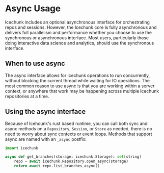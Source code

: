 # Async Usage

Icechunk includes an optional asynchronous interface for orchestrating repos and sessions. However, the Icechunk core is fully asynchronous and delivers full parallelism and performance whether you choose to use the synchronous or asynchronous interface. Most users, particularly those doing interactive data science and analytics, should use the synchronous interface.

## When to use async

The async interface allows for icechunk operations to run concurrently, without blocking the current thread while waiting for IO operations. The most common reason to use async is that you are working within a server context, or anywhere that work may be happening across multiple Icechunk repositories at a time.

## Using the async interface

Because of Icehcunk's rust based runtime, you can call both sync and async methods on a `Repository`, `Session`, or `Store` as needed, there is no need to worry about sync contexts or event loops. Methods that support async are named with an `_async` postfix:

```python exec="on" session="async_usage" source="material-block"
import icechunk

async def get_branches(storage: icechunk.Storage): set[string]
    repo = await icechunk.Repository.open_async(storage)
    return await repo.list_branches_async()
```

